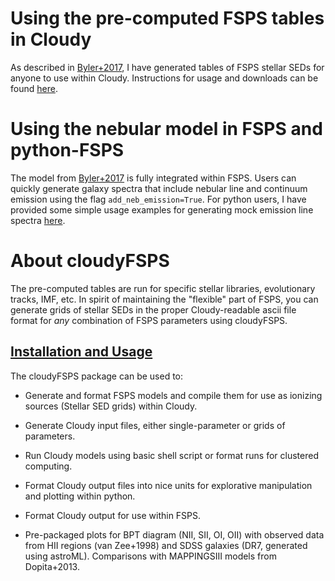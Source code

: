 # Using the pre-computed FSPS tables in Cloudy
As described in [Byler+2017](http://adsabs.harvard.edu/abs/2017ApJ...840...44B), I have generated tables of FSPS stellar SEDs for anyone to use within Cloudy. Instructions for usage and downloads can be found [here](https://nell-byler.github.io/cloudyfsps/tables.html).

# Using the nebular model in FSPS and python-FSPS
The model from [Byler+2017](http://adsabs.harvard.edu/abs/2017ApJ...840...44B) is fully integrated within FSPS. Users can quickly generate galaxy spectra that include nebular line and continuum emission using the flag `add_neb_emission=True`. For python users, I have provided some simple usage examples for generating mock emission line spectra [here](https://nell-byler.github.io/research/).

# About cloudyFSPS
The pre-computed tables are run for specific stellar libraries, evolutionary tracks, IMF, etc. 
In spirit of maintaining the "flexible" part of FSPS, you can generate grids of stellar SEDs in the proper Cloudy-readable ascii file format for *any* combination of FSPS parameters using cloudyFSPS.

## [Installation and Usage](https://nell-byler.github.io/cloudyfsps/installation.html)

The cloudyFSPS package can be used to:

* Generate and format FSPS models and compile them for use as ionizing sources (Stellar SED grids) within Cloudy.

* Generate Cloudy input files, either single-parameter or grids of parameters.

* Run Cloudy models using basic shell script or format runs for clustered computing.

* Format Cloudy output files into nice units for explorative manipulation and plotting within python.

* Format Cloudy output for use within FSPS.

* Pre-packaged plots for BPT diagram (NII, SII, OI, OII) with observed
  data from HII regions (van Zee+1998) and SDSS galaxies (DR7,
  generated using astroML). Comparisons with MAPPINGSIII models from
  Dopita+2013.


